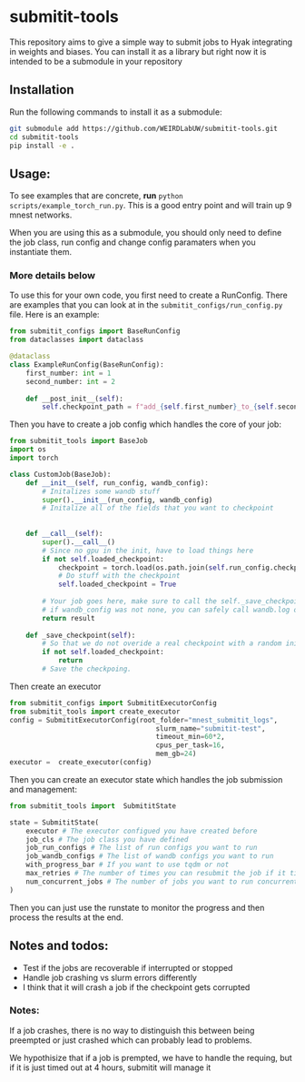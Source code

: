 # submitit-tools
This repository aims to give a simple way to submit jobs to Hyak integrating in weights and biases. You can install it as a library
but right now it is intended to be a submodule in your repository

## Installation
Run the following commands to install it as a submodule:
```bash
git submodule add https://github.com/WEIRDLabUW/submitit-tools.git
cd submitit-tools
pip install -e .
```



## Usage:

To see examples that are concrete, **run** `python scripts/example_torch_run.py`. This is a good entry point and will train up
9 mnest networks.

When you are using this as a submodule, you should only need to define the job class, run config and change config paramaters
when you instantiate them. 
### More details below


To use this for your own code, you first need to create a RunConfig. There are examples that 
you can look at in the `submitit_configs/run_config.py` file. Here is an example:

```python
from submitit_configs import BaseRunConfig
from dataclasses import dataclass

@dataclass
class ExampleRunConfig(BaseRunConfig):
    first_number: int = 1
    second_number: int = 2
    
    def __post_init__(self):
        self.checkpoint_path = f"add_{self.first_number}_to_{self.second_number}"
```
Then you have to create a job config which handles the core of your job:
```python
from submitit_tools import BaseJob
import os
import torch

class CustomJob(BaseJob):
    def __init__(self, run_config, wandb_config):
        # Initalizes some wandb stuff
        super().__init__(run_config, wandb_config)
        # Initalize all of the fields that you want to checkpoint
        
                
    def __call__(self):
        super().__call__()
        # Since no gpu in the init, have to load things here
        if not self.loaded_checkpoint:
            checkpoint = torch.load(os.path.join(self.run_config.checkpoint_path, self.run_config.checkpoint_name))
            # Do stuff with the checkpoint
            self.loaded_checkpoint = True
                    
        # Your job goes here, make sure to call the self._save_checkpoint() method
        # if wandb_config was not none, you can safely call wandb.log or other wandb functions 
        return result
    
    def _save_checkpoint(self):
        # So that we do not overide a real checkpoint with a random init model
        if not self.loaded_checkpoint:
            return
        # Save the checkpoing.
```
Then create an executor 
```python
from submitit_configs import SubmititExecutorConfig
from submitit_tools import create_executor
config = SubmititExecutorConfig(root_folder="mnest_submitit_logs",
                                    slurm_name="submitit-test",
                                    timeout_min=60*2,
                                    cpus_per_task=16,
                                    mem_gb=24)
executor =  create_executor(config)
```

Then you can create an executor state which handles the job submission and management:
```python
from submitit_tools import  SubmititState

state = SubmititState(
    executor # The executor configued you have created before
    job_cls # The job class you have defined
    job_run_configs # The list of run configs you want to run
    job_wandb_configs # The list of wandb configs you want to run
    with_progress_bar # If you want to use tqdm or not
    max_retries # The number of times you can resubmit the job if it times out or fails
    num_concurrent_jobs # The number of jobs you want to run concurrently
)

```

Then you can just use the runstate to monitor the progress and then process the results at the end. 
## Notes and todos:
-  Test if the jobs are recoverable if interrupted or stopped 
-  Handle job crashing vs slurm errors differently
- I think that it will crash a job if the checkpoint gets corrupted

### Notes:
If a job crashes, there is no way to distinguish this between being preempted or just crashed
which can probably lead to problems. 

We hypothisize that if a job is prempted, we have to handle the requing,
but if it is just timed out at 4 hours, submitit will manage it